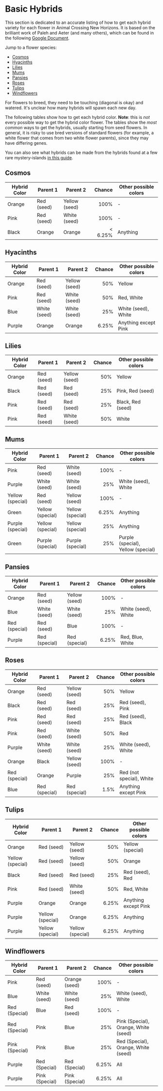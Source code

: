 # Basic Hybrids

This section is dedicated to an accurate listing of how to get each hybrid variety for each flower in Animal Crossing New Horizons.  It is based on the brilliant work of Paleh and Aeter (and many others), which can be found in the following [Google Document](https://docs.google.com/document/d/1ARIQCUc5YVEd01D7jtJT9EEJF45m07NXhAm4fOpNvCs/edit).  

Jump to a flower species: 

  - [Cosmos](#cosmos)
  - [Hyacinths](#hyacinths)
  - [Lilies](#lilies)
  - [Mums](#mums)
  - [Pansies](#pansies)
  - [Roses](#roses)
  - [Tulips](#tulips)
  - [Windflowers](#windflowers)


For flowers to breed, they need to be touching (diagonal is okay) and watered.  It's unclear how many hybrids will spawn each new day.  

The following tables show how to get each hybrid color.  **Note**: this is *not* every possible way to get the hybrid color flower.  The tables show the *most common* ways to get the hybrids, usually starting from seed flowers.  In general, it is risky to use bred versions of standard flowers (for example, a white flower that comes from two white flower parents), since they may have differing genes.  

You can also see what hybrids can be made from the hybrids found at a few rare mystery-islands [in this guide](mystery-island.md). 


## Cosmos

<center>

| Hybrid Color | Parent 1   | Parent 2      | Chance  | Other possible colors |
|--------------|------------|---------------|--------:|-----------------------|
| Orange       | Red (seed) | Yellow (seed) | 100%    | -                     |
| Pink         | Red (seed) | White (seed)  | 100%    | -                     |
| Black        | Orange     | Orange        | < 6.25% | Anything              |

</center>


## Hyacinths 

<center>

| Hybrid Color | Parent 1     | Parent 2      | Chance | Other possible colors |
|--------------|--------------|---------------|-------:|-----------------------|
| Orange       | Red (seed)   | Yellow (seed) | 50%    | Yellow                |
| Pink         | Red (seed)   | White (seed)  | 50%    | Red, White            |
| Blue         | White (seed) | White (seed)  | 25%    | White (seed), White   |
| Purple       | Orange       | Orange        | 6.25%  | Anything except Pink  |

</center>


## Lilies

<center>

| Hybrid Color | Parent 1   | Parent 2      | Chance | Other possible colors |
|--------------|------------|---------------|-------:|-----------------------|
| Orange       | Red (seed) | Yellow (seed) | 50%    | Yellow                |
| Black        | Red (seed) | Red (seed)    | 25%    | Pink, Red (seed)      |
| Pink         | Red (seed) | Red (seed)    | 25%    | Black, Red (seed)     |
| Pink         | Red (seed) | White (seed)  | 50%    | White                 |

</center>


## Mums

<center>

| Hybrid Color     | Parent 1         | Parent 2         | Chance | Other possible colors |
|------------------|------------------|------------------|-------:|-----------------------|
| Pink             | Red (seed)       | White (seed)     | 100%   | -                     |
| Purple           | White (seed)     | White (seed)     | 25%    | White (seed), White   |
| Yellow (special) | Red (seed)       | Yellow (seed)    | 100%   | -                     |
| Green            | Yellow (special) | Yellow (special) | 6.25%  | Anything              |
| Purple (special) | Yellow (special) | Yellow (special) | 25%    | Anything              |
| Green            | Purple (special) | Purple (special) | 25%    | Purple (special), Yellow (special) |

</center>


## Pansies

<center>

| Hybrid Color  | Parent 1      | Parent 2      | Chance | Other possible colors |
|---------------|---------------|---------------|-------:|-----------------------|
| Orange        | Red (seed)    | Yellow (seed) | 100%   | -                     |
| Blue          | White (seed)  | White (seed)  | 25%    | White (seed), White   |
| Red (special) | Red (seed)    | Blue          | 100%   | -                     |
| Purple        | Red (special) | Red (special) | 6.25%  | Red, Blue, White      |

</center>


## Roses

<center>

| Hybrid Color  | Parent 1      | Parent 2      | Chance | Other possible colors  |
|---------------|---------------|---------------|-------:|------------------------|
| Orange        | Red (seed)    | Yellow (seed) | 50%    | Yellow                 |
| Black         | Red (seed)    | Red (seed)    | 25%    | Red (seed), Pink       |
| Pink          | Red (seed)    | Red (seed)    | 25%    | Red (seed), Black      |
| Pink          | Red (seed)    | White (seed)  | 50%    | Red                    |
| Purple        | White (seed)  | White (seed)  | 25%    | White (seed), White    |
| Orange        | Black         | Yellow (seed) | 100%   | -                      |
| Red (special) | Orange        | Purple        | 25%    | Red (not special), White |
| Blue          | Red (special) | Red (special) | 1.5%   | Anything except Pink   |

</center>


## Tulips 

<center>

| Hybrid Color | Parent 1   | Parent 2      | Chance | Other possible colors             |
|--------------|------------|---------------|-------:|-----------------------------------|
| Orange       | Red (seed) | Yellow (seed) | 50%    | Yellow (special)                  |
| Yellow (special) | Red (seed) | Yellow (seed) | 50%    | Orange                        |
| Black        | Red (seed) | Red (seed)    | 25%    | Red (seed), Red                   |
| Pink         | Red (seed) | White (seed)  | 50%    | Red, White                        |
| Purple       | Orange     | Orange        | 6.25%  | Anything except Pink              |
| Purple       | Yellow (special)  | Orange | 6.25%  | Anything                          |
| Purple       | Yellow (special)  | Yellow (special)  | 6.25%  | Anything               |

</center>


## Windflowers

| Hybrid Color   | Parent 1       | Parent 2       | Chance | Other possible colors                |
|----------------|----------------|----------------|-------:|--------------------------------------|
| Pink           | Red (seed)     | Orange (seed)  | 100%   | -                                    |
| Blue           | White (seed)   | White (seed)   | 25%    | White (seed), White                  |
| Red (Special)  | Blue           | Red (seed)     | 100%   | -                                    |
| Red (Special)  | Pink           | Blue           | 25%    | Pink (Special), Orange, White (seed) |
| Pink (Special) | Pink           | Blue           | 25%    | Red (Special), Orange, White (seed)  |
| Purple         | Red (Special)  | Red (Special)  | 6.25%  | All                                  |
| Purple         | Pink (Special) | Pink (Special) | 6.25%  | All                                  |
